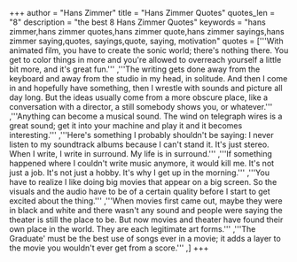 +++
author = "Hans Zimmer"
title = "Hans Zimmer Quotes"
quotes_len = "8"
description = "the best 8 Hans Zimmer Quotes"
keywords = "hans zimmer,hans zimmer quotes,hans zimmer quote,hans zimmer sayings,hans zimmer saying,quotes, sayings,quote, saying, motivation"
quotes = ['''With animated film, you have to create the sonic world; there's nothing there. You get to color things in more and you're allowed to overreach yourself a little bit more, and it's great fun.''' ,'''The writing gets done away from the keyboard and away from the studio in my head, in solitude. And then I come in and hopefully have something, then I wrestle with sounds and picture all day long. But the ideas usually come from a more obscure place, like a conversation with a director, a still somebody shows you, or whatever.''' ,'''Anything can become a musical sound. The wind on telegraph wires is a great sound; get it into your machine and play it and it becomes interesting.''' ,'''Here's something I probably shouldn't be saying: I never listen to my soundtrack albums because I can't stand it. It's just stereo. When I write, I write in surround. My life is in surround.''' ,'''If something happened where I couldn't write music anymore, it would kill me. It's not just a job. It's not just a hobby. It's why I get up in the morning.''' ,'''You have to realize I like doing big movies that appear on a big screen. So the visuals and the audio have to be of a certain quality before I start to get excited about the thing.''' ,'''When movies first came out, maybe they were in black and white and there wasn't any sound and people were saying the theater is still the place to be. But now movies and theater have found their own place in the world. They are each legitimate art forms.''' ,'''The Graduate' must be the best use of songs ever in a movie; it adds a layer to the movie you wouldn't ever get from a score.''' ,]
+++